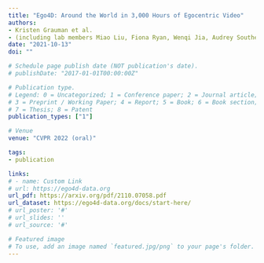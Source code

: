 ```yaml
---
title: "Ego4D: Around the World in 3,000 Hours of Egocentric Video"
authors:
- Kristen Grauman et al.
- (including lab members Miao Liu, Fiona Ryan, Wenqi Jia, Audrey Southerland, and James M. Rehg)
date: "2021-10-13"
doi: ""

# Schedule page publish date (NOT publication's date).
# publishDate: "2017-01-01T00:00:00Z"

# Publication type.
# Legend: 0 = Uncategorized; 1 = Conference paper; 2 = Journal article;
# 3 = Preprint / Working Paper; 4 = Report; 5 = Book; 6 = Book section;
# 7 = Thesis; 8 = Patent
publication_types: ["1"]

# Venue
venue: "CVPR 2022 (oral)"

tags:
- publication

links:
# - name: Custom Link
# url: https://ego4d-data.org
url_pdf: https://arxiv.org/pdf/2110.07058.pdf
url_dataset: https://ego4d-data.org/docs/start-here/
# url_poster: '#'
# url_slides: ''
# url_source: '#'

# Featured image
# To use, add an image named `featured.jpg/png` to your page's folder. 
---
```

